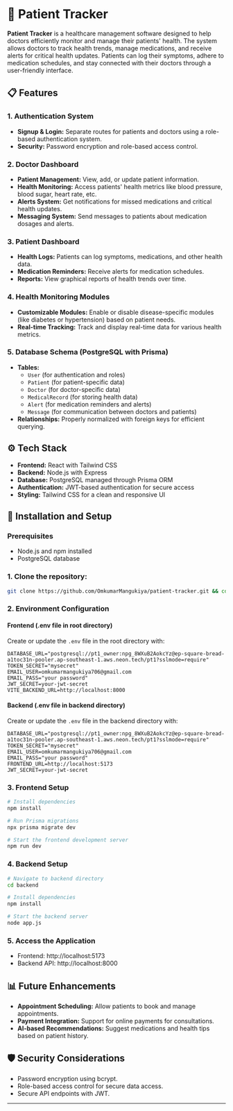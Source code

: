# 🏥 Patient Tracker

**Patient Tracker** is a healthcare management software designed to help doctors efficiently monitor and manage their patients' health. The system allows doctors to track health trends, manage medications, and receive alerts for critical health updates. Patients can log their symptoms, adhere to medication schedules, and stay connected with their doctors through a user-friendly interface.



## 📋 Features

### 1. **Authentication System**
- **Signup & Login:** Separate routes for patients and doctors using a role-based authentication system.
- **Security:** Password encryption and role-based access control.

### 2. **Doctor Dashboard**
- **Patient Management:** View, add, or update patient information.
- **Health Monitoring:** Access patients' health metrics like blood pressure, blood sugar, heart rate, etc.
- **Alerts System:** Get notifications for missed medications and critical health updates.
- **Messaging System:** Send messages to patients about medication dosages and alerts.

### 3. **Patient Dashboard**
- **Health Logs:** Patients can log symptoms, medications, and other health data.
- **Medication Reminders:** Receive alerts for medication schedules.
- **Reports:** View graphical reports of health trends over time.

### 4. **Health Monitoring Modules**
- **Customizable Modules:** Enable or disable disease-specific modules (like diabetes or hypertension) based on patient needs.
- **Real-time Tracking:** Track and display real-time data for various health metrics.

### 5. **Database Schema (PostgreSQL with Prisma)**
- **Tables:**
  - `User` (for authentication and roles)
  - `Patient` (for patient-specific data)
  - `Doctor` (for doctor-specific data)
  - `MedicalRecord` (for storing health data)
  - `Alert` (for medication reminders and alerts)
  - `Message` (for communication between doctors and patients)
- **Relationships:** Properly normalized with foreign keys for efficient querying.


## ⚙️ Tech Stack

- **Frontend:** React with Tailwind CSS
- **Backend:** Node.js with Express
- **Database:** PostgreSQL managed through Prisma ORM
- **Authentication:** JWT-based authentication for secure access
- **Styling:** Tailwind CSS for a clean and responsive UI




## 🚀 Installation and Setup

### Prerequisites
- Node.js and npm installed
- PostgreSQL database

### 1. Clone the repository:
```bash
git clone https://github.com/OmkumarMangukiya/patient-tracker.git && cd patient-tracker
```

### 2. Environment Configuration

#### Frontend (.env file in root directory)
Create or update the `.env` file in the root directory with:
```env
DATABASE_URL="postgresql://pt1_owner:npg_8WXuB2AokcYz@ep-square-bread-a1toc31n-pooler.ap-southeast-1.aws.neon.tech/pt1?sslmode=require"
TOKEN_SECRET="mysecret"
EMAIL_USER=omkumarmangukiya706@gmail.com
EMAIL_PASS="your password"
JWT_SECRET=your-jwt-secret
VITE_BACKEND_URL=http://localhost:8000
```

#### Backend (.env file in backend directory)
Create or update the `.env` file in the backend directory with:
```env
DATABASE_URL="postgresql://pt1_owner:npg_8WXuB2AokcYz@ep-square-bread-a1toc31n-pooler.ap-southeast-1.aws.neon.tech/pt1?sslmode=require"
TOKEN_SECRET="mysecret"
EMAIL_USER=omkumarmangukiya706@gmail.com
EMAIL_PASS="your password"
FRONTEND_URL=http://localhost:5173
JWT_SECRET=your-jwt-secret
```

### 3. Frontend Setup
```bash
# Install dependencies
npm install

# Run Prisma migrations
npx prisma migrate dev

# Start the frontend development server
npm run dev
```

### 4. Backend Setup
```bash
# Navigate to backend directory
cd backend

# Install dependencies
npm install

# Start the backend server
node app.js
```

### 5. Access the Application
- Frontend: http://localhost:5173
- Backend API: http://localhost:8000

## 📊 Future Enhancements

- **Appointment Scheduling:** Allow patients to book and manage appointments.
- **Payment Integration:** Support for online payments for consultations.
- **AI-based Recommendations:** Suggest medications and health tips based on patient history.


## 🛡 Security Considerations

- Password encryption using bcrypt.
- Role-based access control for secure data access.
- Secure API endpoints with JWT.

---
